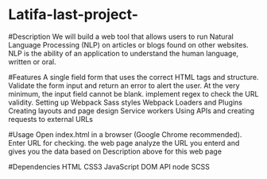 # Latifa-last-project-

#Description
We will build a web tool that allows users to run Natural Language Processing (NLP) on articles or blogs found on other websites. NLP is the ability of an application to understand the human language, written or oral.

#Features
A single field form that uses the correct HTML tags and structure.
Validate the form input and return an error to alert the user.
At the very minimum, the input field cannot be blank.
implement regex to check the URL validity.
Setting up Webpack
Sass styles
Webpack Loaders and Plugins
Creating layouts and page design
Service workers
Using APIs and creating requests to external URLs

#Usage
Open index.html in a browser (Google Chrome recommended).
Enter URL for checking.
the web page analyze the URL you enterd and gives you the data based on Description above for this web page

#Dependencies
HTML
CSS3
JavaScript
DOM
API
node
SCSS
